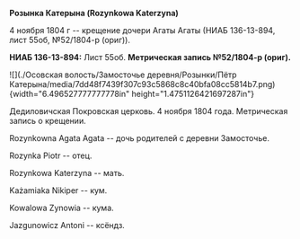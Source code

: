 **Розынка Катерына (Rozynkowa Katerzyna)**

4 ноября 1804 г -- крещение дочери Агаты Агаты (НИАБ 136-13-894, лист
55об, №52/1804-р (ориг)).

**НИАБ 136-13-894:** Лист 55об. **Метрическая запись №52/1804-р
(ориг).**

![](./Осовская волость/Замосточье деревня/Розынки/Пётр Катерына/media/7dd48f7439f307c93c5868c8c40bfa08cc5814b7.png){width="6.496527777777778in"
height="1.4751126421697287in"}

Дедиловичская Покровская церковь. 4 ноября 1804 года. Метрическая запись
о крещении.

Rozynkowna Agata Agata -- дочь родителей с деревни Замосточье.

Rozynka Piotr -- отец.

Rozynkowa Katerzyna -- мать.

Każamiaka Nikiper -- кум.

Kowalowa Zynowia -- кума.

Jazgunowicz Antoni -- ксёндз.
